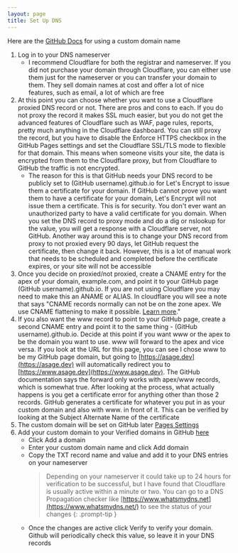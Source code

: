 ```yaml
---
layout: page
title: Set Up DNS
---
```


Here are the [GitHub Docs](https://docs.github.com/en/pages/configuring-a-custom-domain-for-your-github-pages-site/managing-a-custom-domain-for-your-github-pages-site) for using a custom domain name

1. Log in to your DNS nameserver
   - I recommend Cloudflare for both the registrar and nameserver.  If you did not purchase your domain through Cloudflare, you can either use them just for the nameserver or you can transfer your domain to them.  They sell domain names at cost and offer a lot of nice features, such as email, a lot of which are free
2. At this point you can choose whether you want to use a Cloudflare proxied DNS record or not.  There are pros and cons to each.  If you do not proxy the record it makes SSL much easier, but you do not get the advanced features of Cloudflare such as WAF, page rules, reports, pretty much anything in the Cloudflare dashboard.  You can still proxy the record, but you have to disable the Enforce HTTPS checkbox in the GitHub Pages settings and set the Cloudflare SSL/TLS mode to flexible for that domain.  This means when someone visits your site, the data is encrypted from them to the Cloudflare proxy, but from Cloudflare to GitHub the traffic is not encrypted.
   - The reason for this is that GitHub needs your DNS record to be publicly set to (GitHub username).github.io for Let's Encrypt to issue them a certificate for your domain.  If GitHub cannot prove you want them to have a certificate for your domain, Let's Encrypt will not issue them a certificate.  This is for security.  You don't ever want an unauthorized party to have a valid certificate for you domain.  When you set the DNS record to proxy mode and do a dig or nslookup for the value, you will get a response with a Cloudflare server, not GitHub.  Another way around this is to change your DNS record from proxy to not proxied every 90 days, let GitHub request the certificate, then change it back.  However, this is a lot of manual work that needs to be scheduled and completed before the certificate expires, or your site will not be accessible
3. Once you decide on proxied/not proxied, create a CNAME entry for the apex of your domain, example.com, and point it to your GitHub page (GitHub username).github.io.  If you are not using Cloudflare you may need to make this an ANAME or ALIAS.  In cloudflare you will see a note that says "CNAME records normally can not be on the zone apex. We use CNAME flattening to make it possible. [Learn more](https://developers.cloudflare.com/dns/additional-options/cname-flattening/)."
4. If you also want the www record to point to your GitHub page, create a second CNAME entry and point it to the same thing - (GitHub username).github.io.  Decide at this point if you want www or the apex to be the domain you want to use.  www will forward to the apex and vice versa.  If you look at the URL for this page, you can see I chose www to be my GitHub page domain, but going to [https://asage.dev](https://asage.dev) will automatically redirect you to [https://www.asage.dev](https://www.asage.dev).  The GitHub documentation says the forward only works with apex/www records, which is somewhat true.  After looking at the process, what actually happens is you get a certificate error for anything other than those 2 records.  GitHub generates a certificate for whatever you put in as your custom domain and also with www. in front of it.  This can be verified by looking at the Subject Alternate Name of the certificate
5. The custom domain will be set on GitHub later [Pages Settings](pages-settings)
6. Add your custom domain to your Verified domains in GitHub [here](https://github.com/settings/pages)
   - Click Add a domain
   - Enter your custom domain name and click Add domain
   - Copy the TXT record name and value and add it to your DNS entries on your nameserver
     > Depending on your nameserver it could take up to 24 hours for verification to be successful, but I have found that Cloudflare is usually active within a minute or two.  You can go to a DNS Propagation checker like [https://www.whatsmydns.net](https://www.whatsmydns.net/) to see the status of your changes
     {: .prompt-tip }
   - Once the changes are active click Verify to verify your domain.  Github will periodically check this value, so leave it in your DNS records
